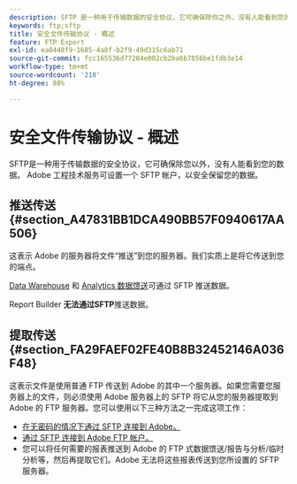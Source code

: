 ```yaml
---
description: SFTP 是一种用于传输数据的安全协议，它可确保除你之外，没有人能看到您的数据。Adobe 工程技术服务可设置一个 SFTP 帐户，以安全保留您的数据。
keywords: ftp;sftp
title: 安全文件传输协议 - 概述
feature: FTP Export
exl-id: ea0448f9-1685-4a8f-b2f9-49d315c6ab71
source-git-commit: fcc165536d77284e002cb2ba6b7856be1fdb3e14
workflow-type: tm+mt
source-wordcount: '218'
ht-degree: 88%

---
```


# 安全文件传输协议 - 概述

SFTP是一种用于传输数据的安全协议，它可确保除您以外，没有人能看到您的数据。 Adobe 工程技术服务可设置一个 SFTP 帐户，以安全保留您的数据。

## 推送传送 {#section_A47831BB1DCA490BB57F0940617AA506}

这表示 Adobe 的服务器将文件“推送”到您的服务器。我们实质上是将它传送到您的端点。

[Data Warehouse](/help/export/ftp-and-sftp/c-sftp/ftp-sftp-dw.md) 和 [Analytics 数据馈送](/help/export/analytics-data-feed/data-feed-overview.md)可通过 SFTP 推送数据。

Report Builder **无法通过SFTP**&#x200B;推送数据。

## 提取传送 {#section_FA29FAEF02FE40B8B32452146A036F48}

这表示文件是使用普通 FTP 传送到 Adobe 的其中一个服务器。如果您需要您服务器上的文件，则必须使用 Adobe 服务器上的 SFTP 将它从您的服务器提取到 Adobe 的 FTP 服务器。您可以使用以下三种方法之一完成这项工作：

* [在无密码的情况下通过 SFTP 连接到 Adobe。](/help/export/ftp-and-sftp/c-sftp/ftp-sftp-cert-auth.md)
* [通过 SFTP 连接到 Adobe FTP 帐户。](/help/export/ftp-and-sftp/c-sftp/ftp-sftp-connect.md)
* 您可以将任何需要的报表推送到 Adobe 的 FTP 式数据馈送/报告与分析/临时分析等，然后再提取它们。Adobe 无法将这些报表传送到您所设置的 SFTP 服务器。
